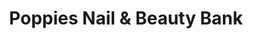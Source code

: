 ---
title: "Poppies Nail & Beauty Bank"
url: /burnley/poppies-nail-and-beauty-bank/
shop: beauty
---